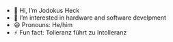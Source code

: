 - 👋 Hi, I’m Jodokus Heck
- 👀 I’m interested in hardware and software develpment
- 😄 Pronouns: He/him
- ⚡ Fun fact: Tolleranz führt zu Intolleranz

<!---
Jodokus-H/Jodokus-H is a ✨ special ✨ repository because its `README.md` (this file) appears on your GitHub profile.
You can click the Preview link to take a look at your changes.
--->
